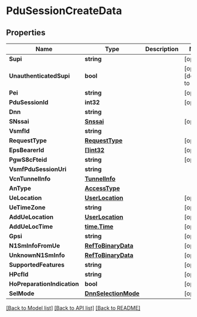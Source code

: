 # PduSessionCreateData

## Properties
Name | Type | Description | Notes
------------ | ------------- | ------------- | -------------
**Supi** | **string** |  | [optional] 
**UnauthenticatedSupi** | **bool** |  | [optional] [default to false]
**Pei** | **string** |  | [optional] 
**PduSessionId** | **int32** |  | [optional] 
**Dnn** | **string** |  | 
**SNssai** | [**Snssai**](Snssai.md) |  | [optional] 
**VsmfId** | **string** |  | 
**RequestType** | [**RequestType**](RequestType.md) |  | [optional] 
**EpsBearerId** | [**[]int32**](integer.md) |  | [optional] 
**PgwS8cFteid** | **string** |  | [optional] 
**VsmfPduSessionUri** | **string** |  | 
**VcnTunnelInfo** | [**TunnelInfo**](TunnelInfo.md) |  | 
**AnType** | [**AccessType**](AccessType.md) |  | 
**UeLocation** | [**UserLocation**](UserLocation.md) |  | [optional] 
**UeTimeZone** | **string** |  | [optional] 
**AddUeLocation** | [**UserLocation**](UserLocation.md) |  | [optional] 
**AddUeLocTime** | [**time.Time**](time.Time.md) |  | [optional] 
**Gpsi** | **string** |  | [optional] 
**N1SmInfoFromUe** | [**RefToBinaryData**](RefToBinaryData.md) |  | [optional] 
**UnknownN1SmInfo** | [**RefToBinaryData**](RefToBinaryData.md) |  | [optional] 
**SupportedFeatures** | **string** |  | [optional] 
**HPcfId** | **string** |  | [optional] 
**HoPreparationIndication** | **bool** |  | [optional] 
**SelMode** | [**DnnSelectionMode**](DnnSelectionMode.md) |  | [optional] 

[[Back to Model list]](../README.md#documentation-for-models) [[Back to API list]](../README.md#documentation-for-api-endpoints) [[Back to README]](../README.md)


